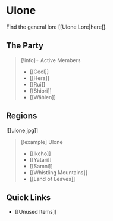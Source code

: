 # Ulone

Find the general lore [[Ulone Lore|here]].

## The Party

> [!info]+ Active Members
> - [[Ceol]]
> - [[Hera]]
> - [[Rui]]
> - [[Shiori]]
> - [[Wählen]]

## Regions

![[ulone.jpg]]

> [!example] Ulone
> - [[Ikcho]]
> - [[Yatari]]
> - [[Samni]]
> - [[Whistling Mountains]]
> - [[Land of Leaves]]

## Quick Links

- [[Unused Items]]